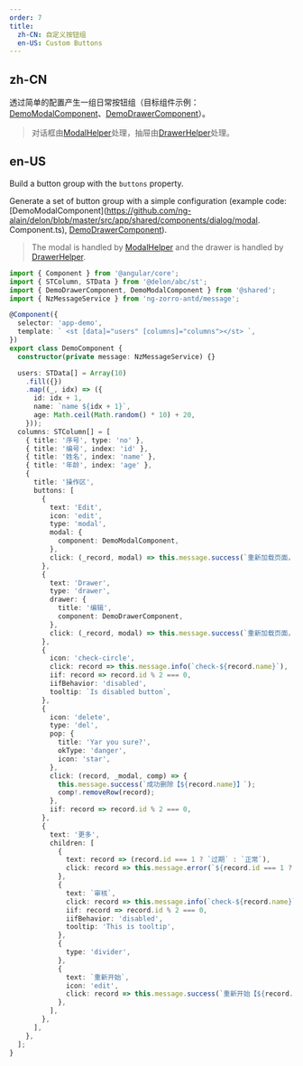 ```yaml
---
order: 7
title:
  zh-CN: 自定义按钮组
  en-US: Custom Buttons
---
```


## zh-CN

透过简单的配置产生一组日常按钮组（目标组件示例：[DemoModalComponent](https://github.com/ng-alain/delon/blob/master/src/app/shared/components/dialog/modal.component.ts)、[DemoDrawerComponent](https://github.com/ng-alain/delon/blob/master/src/app/shared/components/dialog/drawer.component.ts)）。

> 对话框由[ModalHelper](/theme/modal)处理，抽屉由[DrawerHelper](/theme/drawer)处理。

## en-US

Build a button group with the `buttons` property.

Generate a set of button group with a simple configuration (example code: [DemoModalComponent](https://github.com/ng-alain/delon/blob/master/src/app/shared/components/dialog/modal. Component.ts), [DemoDrawerComponent](https://github.com/ng-alain/delon/blob/master/src/app/shared/components/dialog/drawer.component.ts)).

> The modal is handled by [ModalHelper](/theme/modal) and the drawer is handled by [DrawerHelper](/theme/drawer).

```ts
import { Component } from '@angular/core';
import { STColumn, STData } from '@delon/abc/st';
import { DemoDrawerComponent, DemoModalComponent } from '@shared';
import { NzMessageService } from 'ng-zorro-antd/message';

@Component({
  selector: 'app-demo',
  template: ` <st [data]="users" [columns]="columns"></st> `,
})
export class DemoComponent {
  constructor(private message: NzMessageService) {}

  users: STData[] = Array(10)
    .fill({})
    .map((_, idx) => ({
      id: idx + 1,
      name: `name ${idx + 1}`,
      age: Math.ceil(Math.random() * 10) + 20,
    }));
  columns: STColumn[] = [
    { title: '序号', type: 'no' },
    { title: '编号', index: 'id' },
    { title: '姓名', index: 'name' },
    { title: '年龄', index: 'age' },
    {
      title: '操作区',
      buttons: [
        {
          text: 'Edit',
          icon: 'edit',
          type: 'modal',
          modal: {
            component: DemoModalComponent,
          },
          click: (_record, modal) => this.message.success(`重新加载页面，回传值：${JSON.stringify(modal)}`),
        },
        {
          text: 'Drawer',
          type: 'drawer',
          drawer: {
            title: '编辑',
            component: DemoDrawerComponent,
          },
          click: (_record, modal) => this.message.success(`重新加载页面，回传值：${JSON.stringify(modal)}`),
        },
        {
          icon: 'check-circle',
          click: record => this.message.info(`check-${record.name}`),
          iif: record => record.id % 2 === 0,
          iifBehavior: 'disabled',
          tooltip: `Is disabled button`,
        },
        {
          icon: 'delete',
          type: 'del',
          pop: {
            title: 'Yar you sure?',
            okType: 'danger',
            icon: 'star',
          },
          click: (record, _modal, comp) => {
            this.message.success(`成功删除【${record.name}】`);
            comp!.removeRow(record);
          },
          iif: record => record.id % 2 === 0,
        },
        {
          text: '更多',
          children: [
            {
              text: record => (record.id === 1 ? `过期` : `正常`),
              click: record => this.message.error(`${record.id === 1 ? `过期` : `正常`}【${record.name}】`),
            },
            {
              text: `审核`,
              click: record => this.message.info(`check-${record.name}`),
              iif: record => record.id % 2 === 0,
              iifBehavior: 'disabled',
              tooltip: 'This is tooltip',
            },
            {
              type: 'divider',
            },
            {
              text: `重新开始`,
              icon: 'edit',
              click: record => this.message.success(`重新开始【${record.name}】`),
            },
          ],
        },
      ],
    },
  ];
}
```
